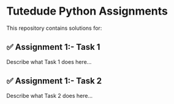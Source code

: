 # Tutedude Python Assignments

This repository contains solutions for:

## ✅ Assignment 1:- Task 1
Describe what Task 1 does here...

## ✅ Assignment 1:- Task 2
Describe what Task 2 does here...